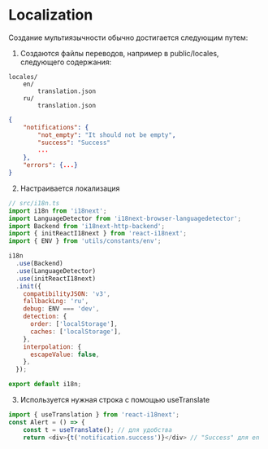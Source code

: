 # Localization

Создание мультиязычности обычно достигается следующим путем:

1) Создаются файлы переводов, например в public/locales, следующего содержания:
```
locales/
    en/
        translation.json
    ru/
        translation.json
```
```json
{
    "notifications": {
        "not_empty": "It should not be empty",
        "success": "Success"
        ...
    },
    "errors": {...}
}
```
2) Настраивается локализация
```js
// src/i18n.ts
import i18n from 'i18next';
import LanguageDetector from 'i18next-browser-languagedetector';
import Backend from 'i18next-http-backend';
import { initReactI18next } from 'react-i18next';
import { ENV } from 'utils/constants/env';

i18n
  .use(Backend)
  .use(LanguageDetector)
  .use(initReactI18next)
  .init({
    compatibilityJSON: 'v3',
    fallbackLng: 'ru',
    debug: ENV === 'dev',
    detection: {
      order: ['localStorage'],
      caches: ['localStorage'],
    },
    interpolation: {
      escapeValue: false,
    },
  });

export default i18n;

```
3) Используется нужная строка с помощью useTranslate
```js
import { useTranslation } from 'react-i18next';
const Alert = () => {
    const t = useTranslate(); // для удобства
    return <div>{t('notification.success')}</div> // "Success" для en

```